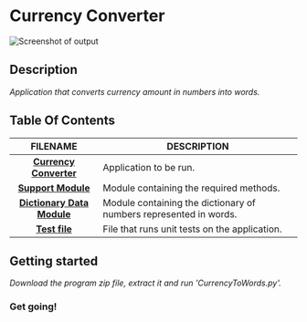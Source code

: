 # **Currency Converter**

![Screenshot of output](https://i.imgur.com/c2GJHLzh.png?1)

## Description
  _Application that converts currency amount in numbers into words._  
 
## Table Of Contents
 FILENAME | DESCRIPTION 
  :---:|--- 
[__Currency Converter__](CurrencyToWords.py)| Application to be run.
[__Support Module__](src/Support_Functions.py)| Module containing the required methods.
[__Dictionary Data Module__](src/Dictionaries.py)| Module containing the dictionary of numbers represented in words.
[__Test file__](test_file/Test_Convert.py)| File that runs unit tests on the application. 

## Getting started
_Download the program zip file, extract it and run 'CurrencyToWords.py'._

### Get going!
